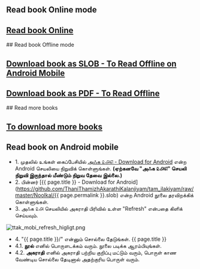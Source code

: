 ## Read book Online mode
<h2><a href="{{ site.url }}/{{ page.permalink }}" class="button button1">
Read book Online
</a></h2>
## Read book Offline mode
<h2><a href="(https://github.com/ThaniThamizhAkarathiKalanjiyam/tam_ilakiyam/raw/master/Noolkal/{{ page.permalink }}.slob)" class="button button3">
Download book as SLOB - To Read Offline on Android Mobile
</a></h2>
<h2><a href="(https://github.com/ThaniThamizhAkarathiKalanjiyam/tam_ilakiyam/raw/master/Noolkal/{{ page.permalink }}.pdf)" class="button button3">
Download book as PDF - To Read Offline
</a></h2>
## Read more books
<h2><a href="{{ site.url }}/more_books" class="button button2">
To download more books
</a></h2>

## Read book on Android mobile

*   1\. முதலில் உங்கள் கைப்பேசியில் [அஃக ௨௮௭ - Download for Android](https://github.com/ThaniThamizhAkarathiKalanjiyam/win_ttak/raw/ttak_apk/ttak_287.apk) என்ற Android செயலியை நிறுவிக் கொள்ளுங்கள். **(ஏற்கனவே "அஃக ௨௮௭" செயலி நிறுவி இருந்தால் மீண்டும் நிறுவ தேவை இல்லை.)**
*   2\. பின்னர் [{{ page.title }} - Download for Android](https://github.com/ThaniThamizhAkarathiKalanjiyam/tam_ilakiyam/raw/master/Noolkal/{{ page.permalink }}.slob) என்ற Android நூலை தரவிறக்கிக் கொள்ளுங்கள்.
*   3\. அஃக ௨௮ செயலியில் அகராதி பிரிவில் உள்ள "Refresh" என்பதை கிளிக் செய்யவும்.  

![ttak_mobi_refresh_higligt.png](https://thanithamizhakarathikalanjiyam.github.io/images/ttak_mobi_refresh_higligt.png)
*   4\. "{{ page.title }}/" என்னும் சொல்லை தேடுங்கள். {{ page.title }} 
*   4\.1\. **நூல்** எனில் பொருளடக்கம் வரும். நூலை படிக்க ஆரம்பியுங்கள். 
*   4\.2\. **அகராதி** எனில் அகராதி பற்றிய குறிப்பு மட்டும் வரும், பொருள் காண வேண்டிய சொல்லை தேடினால் அதற்குரிய பொருள் வரும்.
